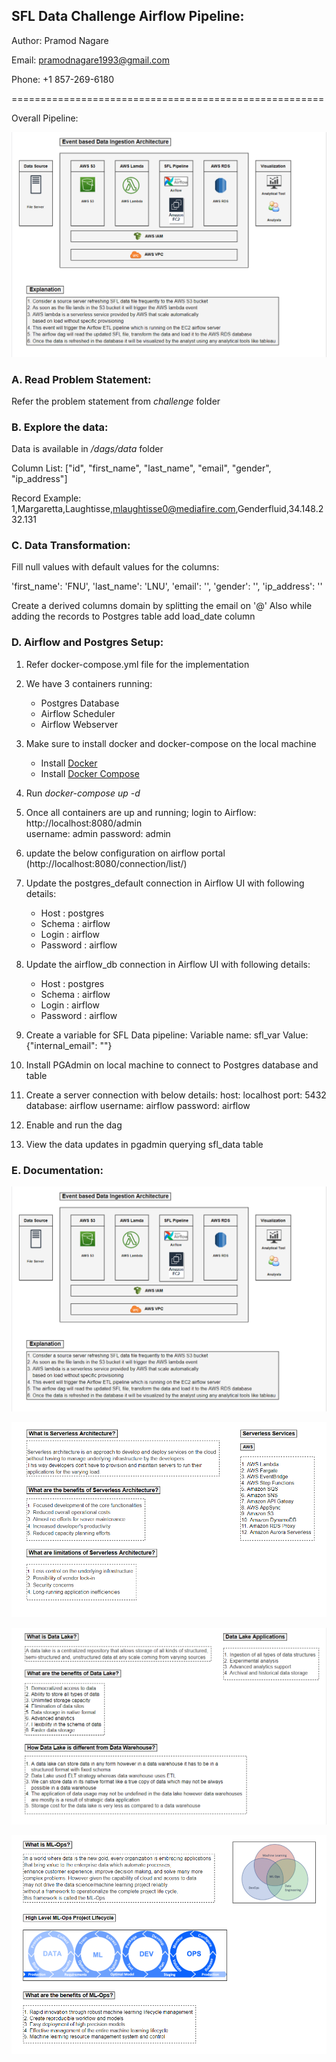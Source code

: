 ## SFL Data Challenge Airflow Pipeline:

Author: Pramod Nagare

Email: pramodnagare1993@gmail.com 

Phone: +1 857-269-6180

======================================================

Overall Pipeline:

![img.png](documentation/img.png)

### A. Read Problem Statement:
Refer the problem statement from <i>challenge</i> folder

### B. Explore the data:
Data is available in <i>/dags/data</i> folder

Column List: ["id", "first_name", "last_name", "email", "gender", "ip_address"]

Record Example: 1,Margaretta,Laughtisse,mlaughtisse0@mediafire.com,Genderfluid,34.148.232.131

### C. Data Transformation:

Fill null values with default values for the columns:

'first_name': 'FNU',
'last_name': 'LNU',
'email': '',
'gender': '',
'ip_address': ''

Create a derived columns domain by splitting the email on '@'
Also while adding the records to Postgres table add load_date column


 ### D. Airflow and Postgres Setup:
 1. Refer docker-compose.yml file for the implementation
 2. We have 3 containers running:
    * Postgres Database
    * Airflow Scheduler
    * Airflow Webserver
 3. Make sure to install docker and docker-compose on the local machine
    - Install [Docker](https://www.docker.com/)
    - Install [Docker Compose](https://docs.docker.com/compose/install/)
 
 4. Run <i>docker-compose up -d </i> 
 5. Once all containers are up and running; login to Airflow: http://localhost:8080/admin  
    username: admin
    password: admin
 6. update the below configuration on airflow portal (http://localhost:8080/connection/list/)
 7. Update the postgres_default connection in Airflow UI with following details:
    * Host : postgres
    * Schema : airflow
    * Login : airflow
    * Password : airflow
 8. Update the airflow_db connection in Airflow UI with following details:
    * Host : postgres
    * Schema : airflow
    * Login : airflow
    * Password : airflow
 9. Create a variable for SFL Data pipeline:
    Variable name: sfl_var
    Value: {"internal_email": "<your-email-id>"}
 10. Install PGAdmin on local machine to connect to Postgres database and table
 11. Create a server connection with below details:
    host: localhost
    port: 5432
    database: airflow
    username: airflow
    password: airflow
 12. Enable and run the dag
 13. View the data updates in pgadmin querying sfl_data table

### E. Documentation:

![img.png](documentation/img.png)

![img_1.png](documentation/img_1.png)

![img_2.png](documentation/img_2.png)

![img_3.png](documentation/img_3.png)
